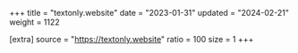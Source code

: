 +++
title = "textonly.website"
date = "2023-01-31"
updated = "2024-02-21"
weight = 1122

[extra]
source = "https://textonly.website"
ratio = 100
size = 1
+++
